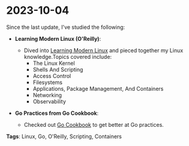 # 2023-10-04

Since the last update, I've studied the following:

- **Learning Modern Linux (O'Reilly)**:
  - Dived into [Learning Modern Linux](https://learning.oreilly.com/library/view/learning-modern-linux/9781098108939/) and pieced together my Linux knowledge.Topics covered include:
    - The Linux Kernel
    - Shells And Scripting
    - Access Control
    - Filesystems
    - Applications, Package Management, And Containers
    - Networking
    - Observability

- **Go Practices from Go Cookbook**:
  - Checked out [Go Cookbook](https://learning.oreilly.com/library/view/go-cookbook/9781098122102/) to get better at Go practices.

**Tags**: Linux, Go, O'Reilly, Scripting, Containers
